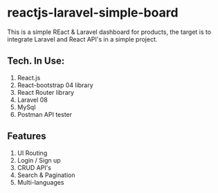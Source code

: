 # reactjs-laravel-simple-board
This is a simple REact & Laravel dashboard for products, the target is to integrate Laravel and React API's in a simple project.

## Tech. In Use:
1. React.js
2. React-bootstrap 04 library
3. React Router library
4. Laravel 08
5. MySql
6. Postman API tester


## Features
1. UI Routing
2. Login / Sign up
3. CRUD API's
4. Search & Pagination
5. Multi-languages
